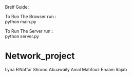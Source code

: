 Breif Guide:

To Run The Browser run :  
                      python main.py
                      

To Run The Server run :  
                      python server.py
                      
                      

# Network_project
Lyna ElNaffar
Shrooq Abuawaily
Amal Mahfouz
Enaam Rajab


